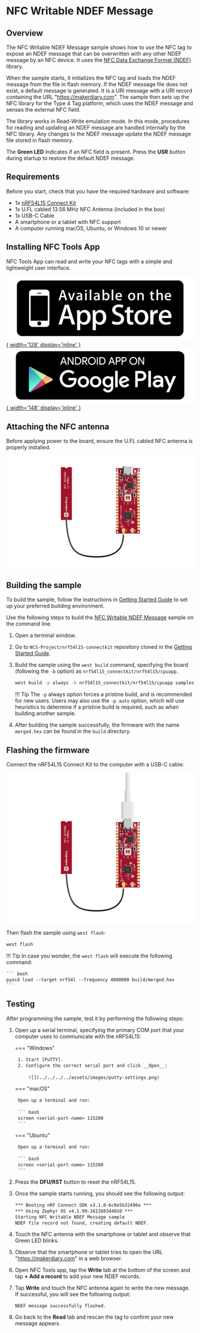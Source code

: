 # NFC Writable NDEF Message

## Overview

The NFC Writable NDEF Message sample shows how to use the NFC tag to expose an NDEF message that can be overwritten with any other NDEF message by an NFC device. It uses the [NFC Data Exchange Format (NDEF)] library.

When the sample starts, it initializes the NFC tag and loads the NDEF message from the file in flash memory. If the NDEF message file does not exist, a default message is generated. It is a URI message with a URI record containing the URL "https://makerdiary.com". The sample then sets up the NFC library for the Type 4 Tag platform, which uses the NDEF message and senses the external NFC field.

The library works in Read-Write emulation mode. In this mode, procedures for reading and updating an NDEF message are handled internally by the NFC library. Any changes to the NDEF message update the NDEF message file stored in flash memory.

The __Green LED__ indicates if an NFC field is present. Press the __USR__ button during startup to restore the default NDEF message.

## Requirements

Before you start, check that you have the required hardware and software:

- 1x [nRF54L15 Connect Kit](https://makerdiary.com/products/nrf54l15-connectkit)
- 1x U.FL cabled 13.56 MHz NFC Antenna (included in the box)
- 1x USB-C Cable
- A smartphone or a tablet with NFC support
- A computer running macOS, Ubuntu, or Windows 10 or newer

## Installing NFC Tools App

NFC Tools App can read and write your NFC tags with a simple and lightweight user interface.

[![App Store](../../../../assets/images/appstore.png){ width='128' display='inline' }](https://apps.apple.com/us/app/nfc-tools/id1252962749)
[![Google Play](../../../../assets/images/google-play-badge.png){ width='148' display='inline' }](https://play.google.com/store/apps/details?id=com.wakdev.wdnfc)

## Attaching the NFC antenna

Before applying power to the board, ensure the U.FL cabled NFC antenna is properly installed.

![](../../../../assets/images/attaching-nfc-antenna.png)


## Building the sample

To build the sample, follow the instructions in [Getting Started Guide] to set up your preferred building environment.

Use the following steps to build the [NFC Writable NDEF Message] sample on the command line.

1. Open a terminal window.

2. Go to `NCS-Project/nrf54l15-connectkit` repository cloned in the [Getting Started Guide].

3. Build the sample using the `west build` command, specifying the board (following the `-b` option) as `nrf54l15_connectkit/nrf54l15/cpuapp`.

	``` bash
	west build -p always -b nrf54l15_connectkit/nrf54l15/cpuapp samples/nfc/writable_ndef_msg
	```

	!!! Tip
		The `-p` always option forces a pristine build, and is recommended for new users. Users may also use the `-p auto` option, which will use heuristics to determine if a pristine build is required, such as when building another sample.

4. After building the sample successfully, the firmware with the name `merged.hex` can be found in the `build` directory.

## Flashing the firmware

Connect the nRF54L15 Connect Kit to the computer with a USB-C cable:

![](../../../../assets/images/connecting-board-with-nfc-ant.png)

Then flash the sample using `west flash`:

``` bash
west flash
```

!!! Tip
	In case you wonder, the `west flash` will execute the following command:

	``` bash
	pyocd load --target nrf54l --frequency 4000000 build/merged.hex
	```

## Testing

After programming the sample, test it by performing the following steps:

1. Open up a serial terminal, specifying the primary COM port that your computer uses to communicate with the nRF54L15:

	=== "Windows"

		1. Start [PuTTY].
		2. Configure the correct serial port and click __Open__:

			![](../../../../assets/images/putty-settings.png)

	=== "macOS"

		Open up a terminal and run:

		``` bash
		screen <serial-port-name> 115200
		```

	=== "Ubuntu"

		Open up a terminal and run:

		``` bash
		screen <serial-port-name> 115200
		```

2. Press the __DFU/RST__ button to reset the nRF54L15.

3. Once the sample starts running, you should see the following output:

	``` { .bash .no-copy linenums="1" title="Terminal" }
	*** Booting nRF Connect SDK v3.1.0-6c6e5b32496e ***
	*** Using Zephyr OS v4.1.99-1612683d4010 ***
	Starting NFC Writable NDEF Message sample
	NDEF file record not found, creating default NDEF.
	```

4. Touch the NFC antenna with the smartphone or tablet and observe that Green LED blinks.

5. Observe that the smartphone or tablet tries to open the URL "https://makerdiary.com" in a web browser.

6. Open NFC Tools app, tap the __Write__ tab at the bottom of the screen and tap __+ Add a record__ to add your new NDEF records.

7. Tap __Write__ and touch the NFC antenna again to write the new message. If successful, you will see the following output:

	``` { .bash .no-copy linenums="5" title="Terminal" }
	NDEF message successfully flashed.
	```

8. Go back to the __Read__ tab and rescan the tag to confirm your new message appears. 

[NFC Data Exchange Format (NDEF)]: https://docs.nordicsemi.com/bundle/ncs-latest/page/nrf/libraries/nfc/ndef/index.html#lib-nfc-ndef
[Getting Started Guide]: ../../getting-started.md
[NFC Writable NDEF Message]: https://github.com/makerdiary/nrf54l15-connectkit/tree/main/samples/nfc/writable_ndef_msg
[PuTTY]: https://apps.microsoft.com/store/detail/putty/XPFNZKSKLBP7RJ


